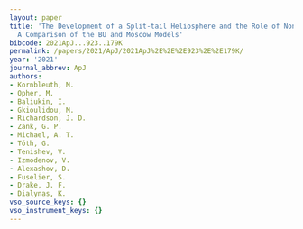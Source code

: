 ```yaml
---
layout: paper
title: 'The Development of a Split-tail Heliosphere and the Role of Non-ideal Processes:
  A Comparison of the BU and Moscow Models'
bibcode: 2021ApJ...923..179K
permalink: /papers/2021/ApJ/2021ApJ%2E%2E%2E923%2E%2E179K/
year: '2021'
journal_abbrev: ApJ
authors:
- Kornbleuth, M.
- Opher, M.
- Baliukin, I.
- Gkioulidou, M.
- Richardson, J. D.
- Zank, G. P.
- Michael, A. T.
- Tóth, G.
- Tenishev, V.
- Izmodenov, V.
- Alexashov, D.
- Fuselier, S.
- Drake, J. F.
- Dialynas, K.
vso_source_keys: {}
vso_instrument_keys: {}
---
```

